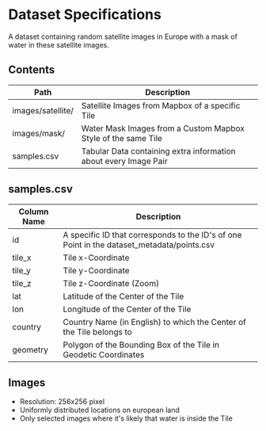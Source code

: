 # Dataset Specifications

A dataset containing random satellite images in Europe with a mask of water in these satellite images.

## Contents  

| Path | Description |
|------|-------------|
| images/satellite/ | Satellite Images from Mapbox of a specific Tile |
| images/mask/ | Water Mask Images from a Custom Mapbox Style of the same Tile |
| samples.csv | Tabular Data containing extra information about every Image Pair |

## samples.csv

| Column Name | Description |
|-------------|-------------|
| id | A specific ID that corresponds to the ID's of one Point in the dataset_metadata/points.csv |
| tile_x | Tile x-Coordinate |
| tile_y | Tile y-Coordinate |
| tile_z | Tile z-Coordinate (Zoom) |
| lat | Latitude of the Center of the Tile |
| lon | Longitude of the Center of the Tile |
| country | Country Name (in English) to which the Center of the Tile belongs to |
| geometry | Polygon of the Bounding Box of the Tile in Geodetic Coordinates |

## Images  

- Resolution: 256x256 pixel
- Uniformly distributed locations on european land
- Only selected images where it's likely that water is inside the Tile